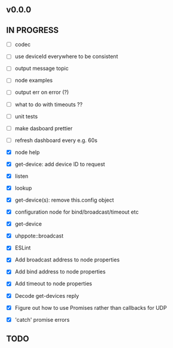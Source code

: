 ## v0.0.0

## IN PROGRESS

- [ ] codec
- [ ] use deviceId everywhere to be consistent
- [ ] output message topic
- [ ] node examples
- [ ] output err on error (?)
- [ ] what to do with timeouts ??
- [ ] unit tests
- [ ] make dasboard prettier
- [ ] refresh dashboard every e.g. 60s

- [x] node help
- [x] get-device: add device ID to request
- [x] listen
- [x] lookup
- [x] get-device(s): remove this.config object
- [x] configuration node for bind/broadcast/timeout etc
- [x] get-device
- [x] uhppote::broadcast
- [x] ESLint
- [x] Add broadcast address to node properties
- [x] Add bind address to node properties
- [x] Add timeout to node properties
- [x] Decode get-devices reply
- [x] Figure out how to use Promises rather than callbacks for UDP
- [x] 'catch' promise errors

## TODO


